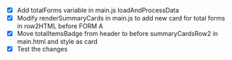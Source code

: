 - [x] Add totalForms variable in main.js loadAndProcessData
- [x] Modify renderSummaryCards in main.js to add new card for total forms in row2HTML before FORM A
- [x] Move totalItemsBadge from header to before summaryCardsRow2 in main.html and style as card
- [x] Test the changes
